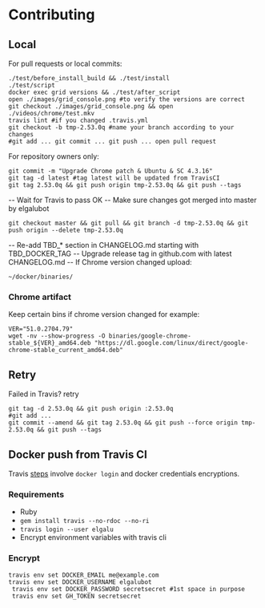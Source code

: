# Contributing

## Local
For pull requests or local commits:

    ./test/before_install_build && ./test/install
    ./test/script
    docker exec grid versions && ./test/after_script
    open ./images/grid_console.png #to verify the versions are correct
    git checkout ./images/grid_console.png && open ./videos/chrome/test.mkv
    travis lint #if you changed .travis.yml
    git checkout -b tmp-2.53.0q #name your branch according to your changes
    #git add ... git commit ... git push ... open pull request

For repository owners only:

    git commit -m "Upgrade Chrome patch & Ubuntu & SC 4.3.16"
    git tag -d latest #tag latest will be updated from TravisCI
    git tag 2.53.0q && git push origin tmp-2.53.0q && git push --tags

-- Wait for Travis to pass OK
-- Make sure changes got merged into master by elgalubot

    git checkout master && git pull && git branch -d tmp-2.53.0q && git push origin --delete tmp-2.53.0q

-- Re-add TBD_* section in CHANGELOG.md starting with TBD_DOCKER_TAG
-- Upgrade release tag in github.com with latest CHANGELOG.md
-- If Chrome version changed upload:

    ~/docker/binaries/

### Chrome artifact
Keep certain bins if chrome version changed for example:

    VER="51.0.2704.79"
    wget -nv --show-progress -O binaries/google-chrome-stable_${VER}_amd64.deb "https://dl.google.com/linux/direct/google-chrome-stable_current_amd64.deb"

## Retry
Failed in Travis? retry

    git tag -d 2.53.0q && git push origin :2.53.0q
    #git add ...
    git commit --amend && git tag 2.53.0q && git push --force origin tmp-2.53.0q && git push --tags

## Docker push from Travis CI
Travis [steps](https://docs.travis-ci.com/user/docker/#Pushing-a-Docker-Image-to-a-Registry) involve `docker login` and docker credentials encryptions.

### Requirements

* Ruby
* `gem install travis --no-rdoc --no-ri`
* `travis login --user elgalu`
* Encrypt environment variables with travis cli

### Encrypt
    travis env set DOCKER_EMAIL me@example.com
    travis env set DOCKER_USERNAME elgalubot
     travis env set DOCKER_PASSWORD secretsecret #1st space in purpose
     travis env set GH_TOKEN secretsecret
